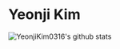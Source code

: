 # Yeonji Kim

![YeonjiKim0316's github stats](https://github-readme-stats.vercel.app/api?username=YeonjiKim0316&show_icons=true)
